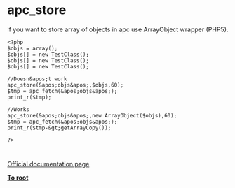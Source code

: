 # apc_store





if you want to store array of objects in apc use ArrayObject wrapper (PHP5).



```
<?php
$objs = array();
$objs[] = new TestClass();
$objs[] = new TestClass();
$objs[] = new TestClass();

//Doesn&apos;t work
apc_store(&apos;objs&apos;,$objs,60);
$tmp = apc_fetch(&apos;objs&apos;); 
print_r($tmp);

//Works
apc_store(&apos;objs&apos;,new ArrayObject($objs),60);
$tmp = apc_fetch(&apos;objs&apos;); 
print_r($tmp-&gt;getArrayCopy());

?>
```



  

#

[Official documentation page](https://www.php.net/manual/en/function.apc-store.php)

**[To root](/README.md)**